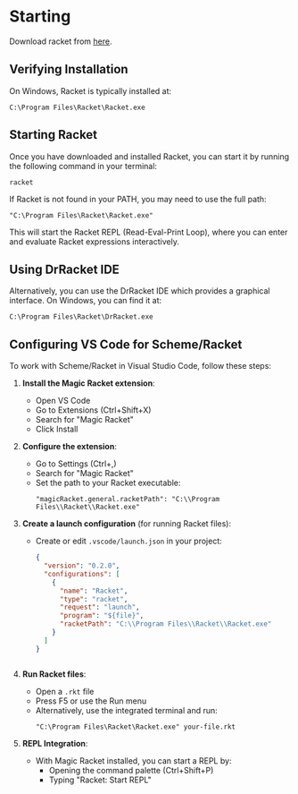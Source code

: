 # Starting

Download racket from [here](https://download.racket-lang.org/).

## Verifying Installation

On Windows, Racket is typically installed at:
```
C:\Program Files\Racket\Racket.exe
```

## Starting Racket

Once you have downloaded and installed Racket, you can start it by running the following command in your terminal:

```
racket
```

If Racket is not found in your PATH, you may need to use the full path:
```
"C:\Program Files\Racket\Racket.exe"
```

This will start the Racket REPL (Read-Eval-Print Loop), where you can enter and evaluate Racket expressions interactively.

## Using DrRacket IDE

Alternatively, you can use the DrRacket IDE which provides a graphical interface. On Windows, you can find it at:
```
C:\Program Files\Racket\DrRacket.exe
```

## Configuring VS Code for Scheme/Racket

To work with Scheme/Racket in Visual Studio Code, follow these steps:

1. **Install the Magic Racket extension**:
   - Open VS Code
   - Go to Extensions (Ctrl+Shift+X)
   - Search for "Magic Racket"
   - Click Install

2. **Configure the extension**:
   - Go to Settings (Ctrl+,)
   - Search for "Magic Racket"
   - Set the path to your Racket executable:
     ```
     "magicRacket.general.racketPath": "C:\\Program Files\\Racket\\Racket.exe"
     ```

3. **Create a launch configuration** (for running Racket files):
   - Create or edit `.vscode/launch.json` in your project:
     ```json
     {
       "version": "0.2.0",
       "configurations": [
         {
           "name": "Racket",
           "type": "racket",
           "request": "launch",
           "program": "${file}",
           "racketPath": "C:\\Program Files\\Racket\\Racket.exe"
         }
       ]
     }
   ```

4. **Run Racket files**:
   - Open a `.rkt` file
   - Press F5 or use the Run menu
   - Alternatively, use the integrated terminal and run:
     ```
     "C:\Program Files\Racket\Racket.exe" your-file.rkt
     ```

5. **REPL Integration**:
   - With Magic Racket installed, you can start a REPL by:
     - Opening the command palette (Ctrl+Shift+P)
     - Typing "Racket: Start REPL"